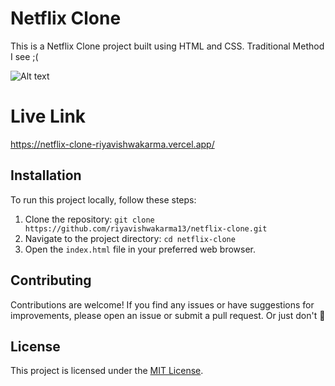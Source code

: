 # Netflix Clone

This is a Netflix Clone project built using HTML and CSS. Traditional Method I see ;(

![Alt text](https://netflix-clone-html-css-eight.vercel.app/assets/tv.png)

# Live Link

https://netflix-clone-riyavishwakarma.vercel.app/

## Installation

To run this project locally, follow these steps:

1. Clone the repository: `git clone https://github.com/riyavishwakarma13/netflix-clone.git`
2. Navigate to the project directory: `cd netflix-clone`
3. Open the `index.html` file in your preferred web browser.

## Contributing

Contributions are welcome! If you find any issues or have suggestions for improvements, please open an issue or submit a pull request. Or just don't 🥹

## License

This project is licensed under the [MIT License](LICENSE).
